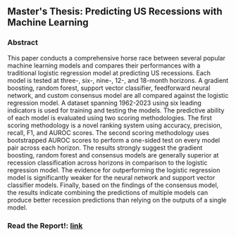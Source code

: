 ## Master's Thesis: Predicting US Recessions with Machine Learning

### Abstract

This paper conducts a comprehensive horse race between several popular machine learning models and compares their performances with a traditional logistic regression model at predicting US recessions. Each model is tested at three-, six-, nine-, 12-, and 18-month horizons. A gradient boosting, random forest, support vector classifier, feedforward neural network, and custom consensus model are all compared against the logistic regression model. A dataset spanning 1962-2023 using six leading indicators is used for training and testing the models. The predictive ability of each model is evaluated using two scoring methodologies. The first scoring methodology is a novel ranking system using accuracy, precision, recall, F1, and AUROC scores. The second scoring methodology uses bootstrapped AUROC scores to perform a one-sided test on every model pair across each horizon. The results strongly suggest the gradient boosting, random forest and consensus models are generally superior at recession classification across horizons in comparison to the logistic regression model. The evidence for outperforming the logistic regression model is significantly weaker for the neural network and support vector classifier models. Finally, based on the findings of the consensus model, the results indicate combining the predictions of multiple models can produce better recession predictions than relying on the outputs of a single model.

### Read the Report!: [link](https://drive.google.com/file/d/1xIuXDUn-J9_CYk0OdG4s8mzdy6GQNIZm/view?usp=share_link)
